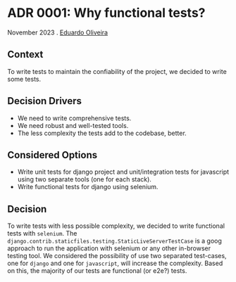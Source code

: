 # ADR 0001: Why functional tests?

November 2023 . [Eduardo Oliveira](https://github.com/EduardoJM)

## Context

To write tests to maintain the confiability of the project, we decided to write some tests. 

## Decision Drivers

- We need to write comprehensive tests.
- We need robust and well-tested tools.
- The less complexity the tests add to the codebase, better.

## Considered Options

- Write unit tests for django project and unit/integration tests for javascript using two separate tools (one for each stack).
- Write functional tests for django using selenium.

## Decision

To write tests with less possible complexity, we decided to write functional tests with `selenium`. The `django.contrib.staticfiles.testing.StaticLiveServerTestCase` is a goog approach to run the application with selenium or any other in-browser testing tool. We considered the possibility of use two separated test-cases, one for `django` and one for `javascript`, will increase the complexity. Based on this, the majority of our tests are functional (or e2e?) tests.
